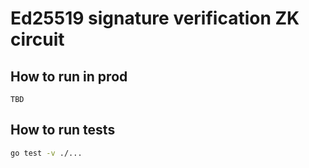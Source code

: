 # Ed25519 signature verification ZK circuit

## How to run in prod

```
TBD
```


## How to run tests
```sh
go test -v ./...
```